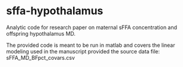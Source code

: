 # sffa-hypothalamus
Analytic code for research paper on maternal sFFA concentration and offspring hypothalamus MD.

The provided code is meant to be run in matlab and covers the linear modeling used in the manuscript provided the source data file: sFFA_MD_BFpct_covars.csv
